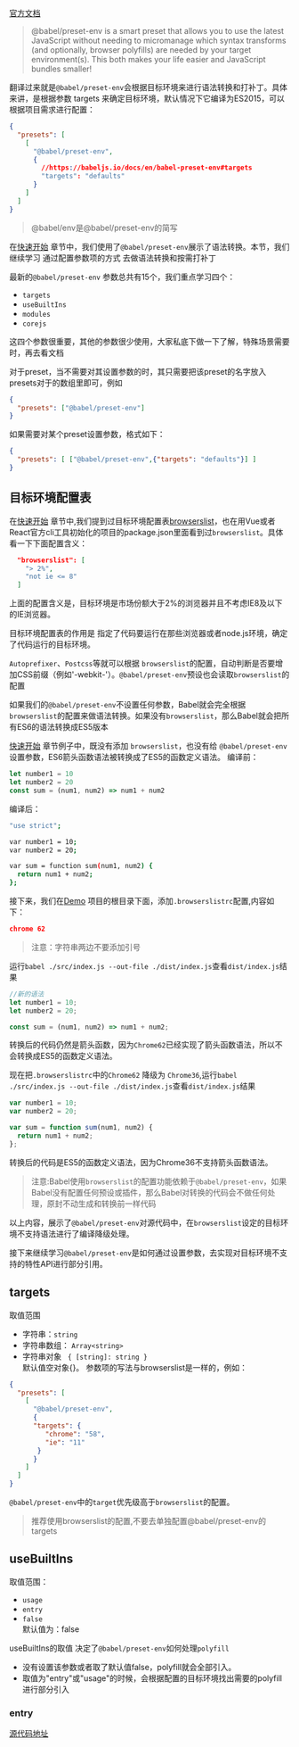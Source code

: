 <!--
 * @Desc: 
 * @FilePath: /tutor-babel/docs/md/preset-env.md
 * @Author: liujianwei1
 * @Date: 2021-05-17 15:39:07
 * @LastEditors: liujianwei1
 * @Reference Desc: 
-->
[官方文档](https://babeljs.io/docs/en/babel-preset-env)  
>@babel/preset-env is a smart preset that allows you to use the latest JavaScript without needing to micromanage which syntax transforms (and optionally, browser polyfills) are needed by your target environment(s). This both makes your life easier and JavaScript bundles smaller!


翻译过来就是`@babel/preset-env`会根据目标环境来进行语法转换和打补丁。具体来讲，是根据参数 targets 来确定目标环境，默认情况下它编译为ES2015，可以根据项目需求进行配置：
```json
{
  "presets": [
    [
      "@babel/preset-env",
      {
        //https://babeljs.io/docs/en/babel-preset-env#targets
        "targets": "defaults"
      }
    ]
  ]
}
```
> @babel/env是@babel/preset-env的简写



在[快速开始](./start.md) 章节中，我们使用了`@babel/preset-env`展示了语法转换。本节，我们继续学习 通过配置参数项的方式 去做语法转换和按需打补丁

最新的`@babel/preset-env` 参数总共有15个，我们重点学习四个：
- `targets`
- `useBuiltIns`
- `modules`
- `corejs`

这四个参数很重要，其他的参数很少使用，大家私底下做一下了解，特殊场景需要时，再去看文档

对于preset，当不需要对其设置参数的时，其只需要把该preset的名字放入presets对于的数组里即可，例如
```json
{
  "presets": ["@babel/preset-env"]
}
```

如果需要对某个preset设置参数，格式如下：
```json
{
  "presets": [ ["@babel/preset-env",{"targets": "defaults"}] ]
}
```

## 目标环境配置表
在[快速开始](./start.md) 章节中,我们提到过目标环境配置表[browserslist](https://github.com/browserslist/browserslist)，也在用Vue或者React官方cli工具初始化的项目的package.json里面看到过`browserslist`。具体看一下下面配置含义：
```json
  "browserslist": [
    "> 2%",
    "not ie <= 8"
  ]
```
上面的配置含义是，目标环境是市场份额大于2%的浏览器并且不考虑IE8及以下的IE浏览器。

目标环境配置表的作用是 指定了代码要运行在那些浏览器或者node.js环境，确定了代码运行的目标环境。

`Autoprefixer`、`Postcss`等就可以根据 `browserslist`的配置，自动判断是否要增加CSS前缀（例如'-webkit-'）。`@babel/preset-env`预设也会读取`browserslist`的配置

如果我们的`@babel/preset-env`不设置任何参数，Babel就会完全根据`browserslist`的配置来做语法转换。如果没有`browserslist`，那么Babel就会把所有ES6的语法转换成ES5版本

[快速开始](./start.md) 章节例子中，既没有添加 `browserslist`，也没有给 `@babel/preset-env`设置参数，ES6箭头函数语法被转换成了ES5的函数定义语法。
编译前：
```javascript
let number1 = 10
let number2 = 20
const sum = (num1, num2) => num1 + num2
```
编译后：
```bash
"use strict";

var number1 = 10;
var number2 = 20;

var sum = function sum(num1, num2) {
  return num1 + num2;
};

```
接下来，我们在[Demo](https://github.com/rupid/tutor-babel/tree/master/packages/tutor-preset_env) 项目的根目录下面，添加`.browserslistrc`配置,内容如下：
```json
chrome 62
```
> 注意：字符串两边不要添加引号

运行`babel ./src/index.js --out-file ./dist/index.js`查看`dist/index.js`结果
```javascript
//新的语法
let number1 = 10;
let number2 = 20;

const sum = (num1, num2) => num1 + num2;
```
转换后的代码仍然是箭头函数，因为`Chrome62`已经实现了箭头函数语法，所以不会转换成ES5的函数定义语法。

现在把`.browserslistrc`中的`Chrome62` 降级为 `Chrome36`,运行`babel ./src/index.js --out-file ./dist/index.js`查看`dist/index.js`结果
```javascript
var number1 = 10;
var number2 = 20;

var sum = function sum(num1, num2) {
  return num1 + num2;
};
```
转换后的代码是ES5的函数定义语法，因为Chrome36不支持箭头函数语法。
>注意:Babel使用`browserslist`的配置功能依赖于`@babel/preset-env`，如果Babel没有配置任何预设或插件，那么Babel对转换的代码会不做任何处理，原封不动生成和转换前一样代码

以上内容，展示了`@babel/preset-env`对源代码中，在`browserslist`设定的目标环境不支持语法进行了编译降级处理。

接下来继续学习`@babel/preset-env`是如何通过设置参数，去实现对目标环境不支持的特性API进行部分引用。

## targets
取值范围
- 字符串：`string` 
- 字符串数组： `Array<string>` 
- 字符串对象 ` { [string]: string }`  
默认值空对象{}。 参数项的写法与browserslist是一样的，例如：
```json
{
  "presets": [
    [
      "@babel/preset-env",
      {
      "targets": {
         "chrome": "58",
         "ie": "11"
       }
      }
    ]
  ]
}
```
`@babel/preset-env`中的`target`优先级高于`browserslist`的配置。
> 推荐使用browserslist的配置,不要去单独配置@babel/preset-env的targets

## useBuiltIns
取值范围：
- `usage`
- `entry`
- `false`  
默认值为：false

useBuiltIns的取值 决定了`@babel/preset-env`如何处理`polyfill`
- 没有设置该参数或者取了默认值false，polyfill就会全部引入。
- 取值为"entry"或"usage"的时候，会根据配置的目标环境找出需要的polyfill进行部分引入

### entry
[源代码地址]()







